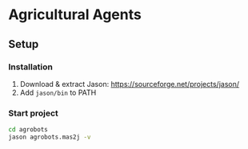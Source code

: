 # Agricultural Agents

## Setup

### Installation
1. Download & extract Jason: https://sourceforge.net/projects/jason/
2. Add `jason/bin` to PATH

### Start project
```bash
cd agrobots
jason agrobots.mas2j -v
```